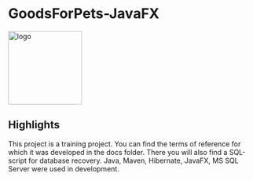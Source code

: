 # GoodsForPets-JavaFX
<img alt="logo" src="https://github.com/DennimiCode/GoodsForPets-JavaFX/assets/46709013/3e934405-f756-42fc-aeaa-e6b0bb9e12f6)https://github.com/DennimiCode/GoodsForPets-JavaFX/assets/46709013/3e934405-f756-42fc-aeaa-e6b0bb9e12f6" height="150" width="150">

## Highlights
This project is a training project. You can find the terms of reference for which it was developed in the docs folder.
There you will also find a SQL-script for database recovery.
Java, Maven, Hibernate, JavaFX, MS SQL Server were used in development.
